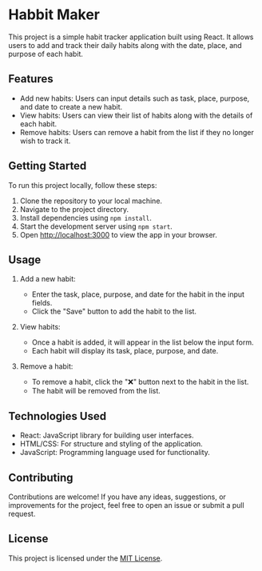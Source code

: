 # Habbit Maker

This project is a simple habit tracker application built using React. It allows users to add and track their daily habits along with the date, place, and purpose of each habit.

## Features

- Add new habits: Users can input details such as task, place, purpose, and date to create a new habit.
- View habits: Users can view their list of habits along with the details of each habit.
- Remove habits: Users can remove a habit from the list if they no longer wish to track it.

## Getting Started

To run this project locally, follow these steps:

1. Clone the repository to your local machine.
2. Navigate to the project directory.
3. Install dependencies using `npm install`.
4. Start the development server using `npm start`.
5. Open [http://localhost:3000](http://localhost:3000) to view the app in your browser.

## Usage

1. Add a new habit:
   - Enter the task, place, purpose, and date for the habit in the input fields.
   - Click the "Save" button to add the habit to the list.

2. View habits:
   - Once a habit is added, it will appear in the list below the input form.
   - Each habit will display its task, place, purpose, and date.

3. Remove a habit:
   - To remove a habit, click the "❌" button next to the habit in the list.
   - The habit will be removed from the list.

## Technologies Used

- React: JavaScript library for building user interfaces.
- HTML/CSS: For structure and styling of the application.
- JavaScript: Programming language used for functionality.

## Contributing

Contributions are welcome! If you have any ideas, suggestions, or improvements for the project, feel free to open an issue or submit a pull request.

## License

This project is licensed under the [MIT License](LICENSE).
